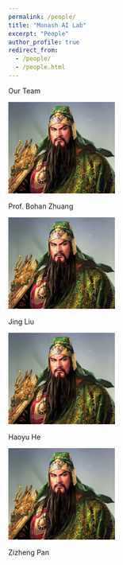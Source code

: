 ```yaml
---
permalink: /people/
title: "Monash AI Lab"
excerpt: "People"
author_profile: true
redirect_from: 
  - /people/
  - /people.html
---
```


Our Team

<img src="../images/bohan.jpg" alt="bohan" style="zoom:33%;" />

Prof. Bohan Zhuang

<img src="../images/bohan.jpg" alt="jing" style="zoom:33%;" />

Jing Liu

<img src="../images/bohan.jpg" alt="haoyu" style="zoom:33%;" />

Haoyu He

<img src="../images/bohan.jpg" alt="zizheng" style="zoom:33%;" />

Zizheng Pan